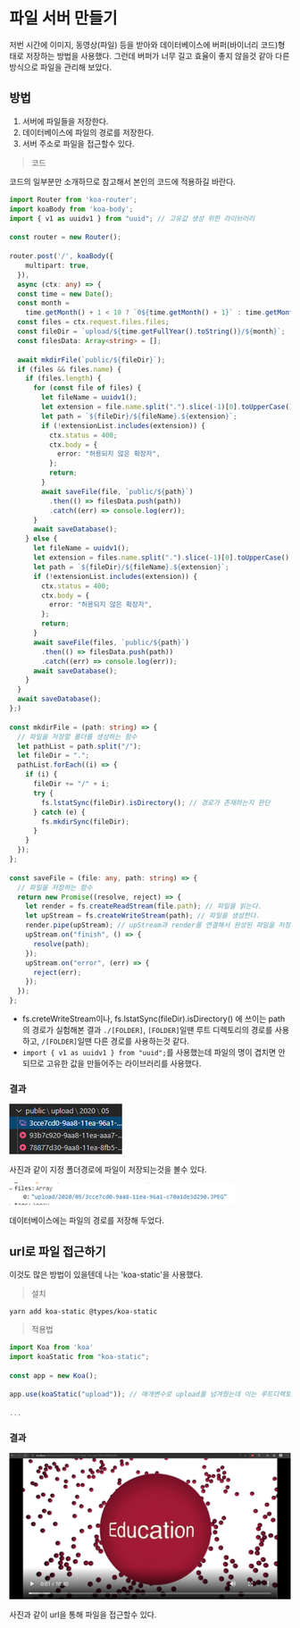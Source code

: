 # 파일 서버 만들기

저번 시간에 이미지, 동영상(파일) 등을 받아와 데이터베이스에 버퍼(바이너리 코드)형태로 저장하는 방법을 사용했다. 그런데 버퍼가 너무 길고 효율이 좋지 않을것 같아 다른 방식으로 파일을 관리해 보았다.

## 방법

1. 서버에 파일들을 저장한다.
2. 데이터베이스에 파일의 경로를 저장한다.
3. 서버 주소로 파일을 접근할수 있다.

> 코드

코드의 일부분만 소개하므로 참고해서 본인의 코드에 적용하길 바란다.

```typescript
import Router from 'koa-router';
import koaBody from 'koa-body';
import { v1 as uuidv1 } from "uuid"; // 고유값 생성 위한 라이브러리

const router = new Router();

router.post('/', koaBody({
    multipart: true,
  }),
  async (ctx: any) => {
  const time = new Date();
  const month =
    time.getMonth() + 1 < 10 ? `0${time.getMonth() + 1}` : time.getMonth() + 1;
  const files = ctx.request.files.files;
  const fileDir = `upload/${time.getFullYear().toString()}/${month}`;
  const filesData: Array<string> = [];

  await mkdirFile(`public/${fileDir}`);
  if (files && files.name) {
    if (files.length) {
      for (const file of files) {
        let fileName = uuidv1();
        let extension = file.name.split(".").slice(-1)[0].toUpperCase();
        let path = `${fileDir}/${fileName}.${extension}`;
        if (!extensionList.includes(extension)) {
          ctx.status = 400;
          ctx.body = {
            error: "허용되지 않은 확장자",
          };
          return;
        }
        await saveFile(file, `public/${path}`)
          .then(() => filesData.push(path))
          .catch((err) => console.log(err));
      }
      await saveDatabase();
    } else {
      let fileName = uuidv1();
      let extension = files.name.split(".").slice(-1)[0].toUpperCase();
      let path = `${fileDir}/${fileName}.${extension}`;
      if (!extensionList.includes(extension)) {
        ctx.status = 400;
        ctx.body = {
          error: "허용되지 않은 확장자",
        };
        return;
      }
      await saveFile(files, `public/${path}`)
        .then(() => filesData.push(path))
        .catch((err) => console.log(err));
      await saveDatabase();
    }
  }
  await saveDatabase();
};)

const mkdirFile = (path: string) => {
  // 파일을 저장할 폴더를 생성하는 함수
  let pathList = path.split("/");
  let fileDir = ".";
  pathList.forEach((i) => {
    if (i) {
      fileDir += "/" + i;
      try {
        fs.lstatSync(fileDir).isDirectory(); // 경로가 존재하는지 판단
      } catch (e) {
        fs.mkdirSync(fileDir);
      }
    }
  });
};

const saveFile = (file: any, path: string) => {
  // 파일을 저장하는 함수
  return new Promise((resolve, reject) => {
    let render = fs.createReadStream(file.path); // 파일을 읽는다.
    let upStream = fs.createWriteStream(path); // 파일을 생성한다.
    render.pipe(upStream); // upStream과 render를 연결해서 완성된 파일을 저장한다.
    upStream.on("finish", () => {
      resolve(path);
    });
    upStream.on("error", (err) => {
      reject(err);
    });
  });
};
```

- fs.creteWriteStream이나, fs.lstatSync(fileDir).isDirectory() 에 쓰이는 path의 경로가 실험해본 결과 `./[FOLDER]`, `[FOLDER]`일땐 루트 디렉토리의 경로를 사용하고, `/[FOLDER]`일땐 다른 경로를 사용하는것 같다.
- `import { v1 as uuidv1 } from "uuid";`를 사용했는데 파일의 명이 겹치면 안되므로 고유한 값을 만들어주는 라이브러리를 사용했다.

### 결과

![사진](./images/file-server.PNG)

사진과 같이 지정 폴더경로에 파일이 저장되는것을 볼수 있다.

![사진2](./images/file-server_2.PNG)

데이터베이스에는 파일의 경로를 저장해 두었다.

## url로 파일 접근하기

이것도 많은 방법이 있을텐데 나는 'koa-static'을 사용했다.

> 설치

```
yarn add koa-static @types/koa-static
```

> 적용법

```typescript
import Koa from 'koa'
import koaStatic from "koa-static";

const app = new Koa();

app.use(koaStatic("upload")); // 매개변수로 upload를 넘겨줬는데 이는 루트디렉토리 > upload에 있는 파일을 접근할수 있게 한다. 예를들어 'http://localhost/[파일 이름]'를 통해 접근 가능하다.

...
```

### 결과

![사진3](./images/file-server_3.PNG)

사진과 같이 url을 통해 파일을 접근할수 있다.
